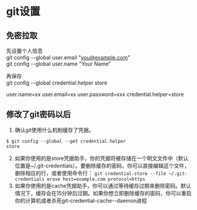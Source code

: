 # git设置

## 免密拉取
先设置个人信息  
git config --global user.email "you@example.com"  
git config --global user.name "Your Name"  

再保存  
git config --global credential.helper store

user.name=xx
user.email=xx
user.password=xxx
credential.helper=store

## 修改了git密码以后
1. 确认git使用什么机制缓存了凭据。
```
$ git config --global --get credential.helper 
store
```
2. 如果你使用的是store凭据助手，你的凭据将被存储在一个明文文件中（默认位置是~/.git-credentials）。要删除缓存的密码，你可以直接编辑这个文件，删除相应的行，或者使用命令行：
`git credential-store --file ~/.git-credentials erase host=example.com protocol=https`
3. 如果你使用的是cache凭据助手，你可以通过等待缓存过期来删除密码。默认情况下，缓存会在15分钟后过期。如果你想立即删除缓存的密码，你可以重启你的计算机或者杀死git-credential-cache--daemon进程